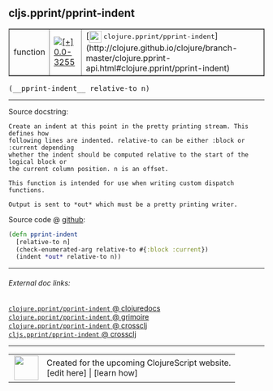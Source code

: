 ## cljs.pprint/pprint-indent



 <table border="1">
<tr>
<td>function</td>
<td><a href="https://github.com/cljsinfo/cljs-api-docs/tree/0.0-3255"><img valign="middle" alt="[+] 0.0-3255" title="Added in 0.0-3255" src="https://img.shields.io/badge/+-0.0--3255-lightgrey.svg"></a> </td>
<td>
[<img height="24px" valign="middle" src="http://i.imgur.com/1GjPKvB.png"> <samp>clojure.pprint/pprint-indent</samp>](http://clojure.github.io/clojure/branch-master/clojure.pprint-api.html#clojure.pprint/pprint-indent)
</td>
</tr>
</table>


 <samp>
(__pprint-indent__ relative-to n)<br>
</samp>

---





Source docstring:

```
Create an indent at this point in the pretty printing stream. This defines how
following lines are indented. relative-to can be either :block or :current depending
whether the indent should be computed relative to the start of the logical block or
the current column position. n is an offset.

This function is intended for use when writing custom dispatch functions.

Output is sent to *out* which must be a pretty printing writer.
```


Source code @ [github](https://github.com/clojure/clojurescript/blob/r1.7.189/src/main/cljs/cljs/pprint.cljs#L852-L863):

```clj
(defn pprint-indent
  [relative-to n]
  (check-enumerated-arg relative-to #{:block :current})
  (indent *out* relative-to n))
```

<!--
Repo - tag - source tree - lines:

 <pre>
clojurescript @ r1.7.189
└── src
    └── main
        └── cljs
            └── cljs
                └── <ins>[pprint.cljs:852-863](https://github.com/clojure/clojurescript/blob/r1.7.189/src/main/cljs/cljs/pprint.cljs#L852-L863)</ins>
</pre>

-->

---



###### External doc links:

[`clojure.pprint/pprint-indent` @ clojuredocs](http://clojuredocs.org/clojure.pprint/pprint-indent)<br>
[`clojure.pprint/pprint-indent` @ grimoire](http://conj.io/store/v1/org.clojure/clojure/1.7.0-beta3/clj/clojure.pprint/pprint-indent/)<br>
[`clojure.pprint/pprint-indent` @ crossclj](http://crossclj.info/fun/clojure.pprint/pprint-indent.html)<br>
[`cljs.pprint/pprint-indent` @ crossclj](http://crossclj.info/fun/cljs.pprint.cljs/pprint-indent.html)<br>

---

 <table>
<tr><td>
<img valign="middle" align="right" width="48px" src="http://i.imgur.com/Hi20huC.png">
</td><td>
Created for the upcoming ClojureScript website.<br>
[edit here] | [learn how]
</td></tr></table>

[edit here]:https://github.com/cljsinfo/cljs-api-docs/blob/master/cljsdoc/cljs.pprint/pprint-indent.cljsdoc
[learn how]:https://github.com/cljsinfo/cljs-api-docs/wiki/cljsdoc-files

<!--

This information was too distracting to show to readers, but I'll leave it
commented here since it is helpful to:

- pretty-print the data used to generate this document
- and show how to retrieve that data



The API data for this symbol:

```clj
{:ns "cljs.pprint",
 :name "pprint-indent",
 :signature ["[relative-to n]"],
 :history [["+" "0.0-3255"]],
 :type "function",
 :full-name-encode "cljs.pprint/pprint-indent",
 :source {:code "(defn pprint-indent\n  [relative-to n]\n  (check-enumerated-arg relative-to #{:block :current})\n  (indent *out* relative-to n))",
          :title "Source code",
          :repo "clojurescript",
          :tag "r1.7.189",
          :filename "src/main/cljs/cljs/pprint.cljs",
          :lines [852 863]},
 :full-name "cljs.pprint/pprint-indent",
 :clj-symbol "clojure.pprint/pprint-indent",
 :docstring "Create an indent at this point in the pretty printing stream. This defines how\nfollowing lines are indented. relative-to can be either :block or :current depending\nwhether the indent should be computed relative to the start of the logical block or\nthe current column position. n is an offset.\n\nThis function is intended for use when writing custom dispatch functions.\n\nOutput is sent to *out* which must be a pretty printing writer."}

```

Retrieve the API data for this symbol:

```clj
;; from Clojure REPL
(require '[clojure.edn :as edn])
(-> (slurp "https://raw.githubusercontent.com/cljsinfo/cljs-api-docs/catalog/cljs-api.edn")
    (edn/read-string)
    (get-in [:symbols "cljs.pprint/pprint-indent"]))
```

-->
